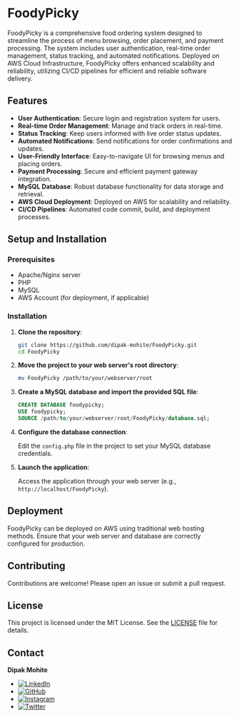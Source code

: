 # FoodyPicky

FoodyPicky is a comprehensive food ordering system designed to streamline the process of menu browsing, order placement, and payment processing. The system includes user authentication, real-time order management, status tracking, and automated notifications. Deployed on AWS Cloud Infrastructure, FoodyPicky offers enhanced scalability and reliability, utilizing CI/CD pipelines for efficient and reliable software delivery.

## Features

- **User Authentication**: Secure login and registration system for users.
- **Real-time Order Management**: Manage and track orders in real-time.
- **Status Tracking**: Keep users informed with live order status updates.
- **Automated Notifications**: Send notifications for order confirmations and updates.
- **User-Friendly Interface**: Easy-to-navigate UI for browsing menus and placing orders.
- **Payment Processing**: Secure and efficient payment gateway integration.
- **MySQL Database**: Robust database functionality for data storage and retrieval.
- **AWS Cloud Deployment**: Deployed on AWS for scalability and reliability.
- **CI/CD Pipelines**: Automated code commit, build, and deployment processes.

## Setup and Installation

### Prerequisites

- Apache/Nginx server
- PHP
- MySQL
- AWS Account (for deployment, if applicable)

### Installation

1. **Clone the repository**:

   ```bash
   git clone https://github.com/dipak-mohite/FoodyPicky.git
   cd FoodyPicky
   ```

2. **Move the project to your web server's root directory**:

   ```bash
   mv FoodyPicky /path/to/your/webserver/root
   ```

3. **Create a MySQL database and import the provided SQL file**:

   ```sql
   CREATE DATABASE foodypicky;
   USE foodypicky;
   SOURCE /path/to/your/webserver/root/FoodyPicky/database.sql;
   ```

4. **Configure the database connection**:

   Edit the `config.php` file in the project to set your MySQL database credentials.

5. **Launch the application**:

   Access the application through your web server (e.g., `http://localhost/FoodyPicky`).

## Deployment

FoodyPicky can be deployed on AWS using traditional web hosting methods. Ensure that your web server and database are correctly configured for production.

## Contributing

Contributions are welcome! Please open an issue or submit a pull request.

## License

This project is licensed under the MIT License. See the [LICENSE](LICENSE) file for details.

## Contact

**Dipak Mohite**

- [![LinkedIn](https://img.shields.io/badge/-LinkedIn-blue?style=flat&logo=LinkedIn)](https://www.linkedin.com/in/dipak-mohite/)
- [![GitHub](https://img.shields.io/badge/-GitHub-black?style=flat&logo=GitHub)](https://github.com/dipak-mohite)
- [![Instagram](https://img.shields.io/badge/-Instagram-E4405F?style=flat&logo=Instagram&logoColor=white)](https://www.instagram.com/dipakmohite01/)
- [![Twitter](https://img.shields.io/badge/-Twitter-1DA1F2?style=flat&logo=Twitter&logoColor=white)](https://x.com/dipakmohite01)
